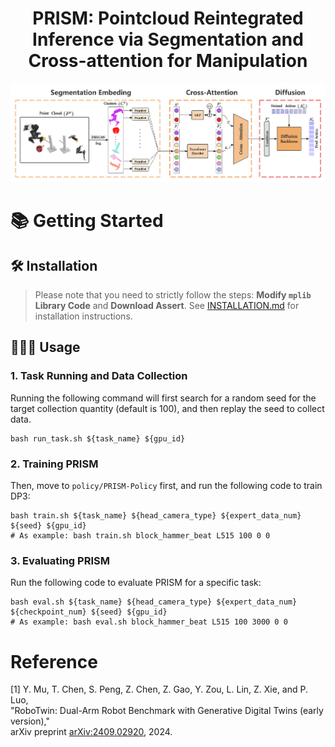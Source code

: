 <h1 align="center">
	PRISM: Pointcloud Reintegrated Inference via Segmentation and Cross-attention for Manipulation<br>
</h1>

![Method](./files/method.png)
# 📚 Getting Started

## 🛠️ Installation
> Please note that you need to strictly follow the steps: **Modify `mplib` Library Code** and **Download Assert**.
See [INSTALLATION.md](./INSTALLATION.md) for installation instructions.

## 🧑🏻‍💻 Usage 
### 1. Task Running and Data Collection
Running the following command will first search for a random seed for the target collection quantity (default is 100), and then replay the seed to collect data.
```
bash run_task.sh ${task_name} ${gpu_id}
```
### 2. Training PRISM
Then, move to `policy/PRISM-Policy` first, and run the following code to train DP3:
```
bash train.sh ${task_name} ${head_camera_type} ${expert_data_num} ${seed} ${gpu_id}
# As example: bash train.sh block_hammer_beat L515 100 0 0
```
### 3. Evaluating PRISM
Run the following code to evaluate PRISM for a specific task:
```
bash eval.sh ${task_name} ${head_camera_type} ${expert_data_num} ${checkpoint_num} ${seed} ${gpu_id}
# As example: bash eval.sh block_hammer_beat L515 100 3000 0 0
```
# Reference
<a id="RoboTwin"></a>
[1] Y. Mu, T. Chen, S. Peng, Z. Chen, Z. Gao, Y. Zou, L. Lin, Z. Xie, and P. Luo,  
"RoboTwin: Dual-Arm Robot Benchmark with Generative Digital Twins (early version),"  
arXiv preprint [arXiv:2409.02920](https://arxiv.org/abs/2409.02920), 2024.
